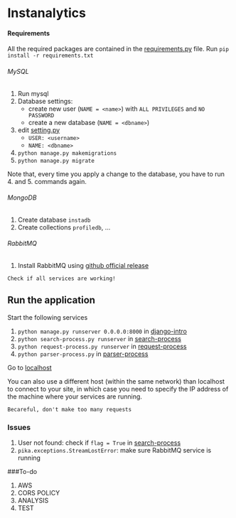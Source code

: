 # Instanalytics

#### Requirements 
All the required packages are contained in the [requirements.py](requirements.txt) file. Run `pip install -r requirements.txt`


###### MySQL
1. Run mysql
2. Database settings: 
    * create new user (`NAME = <name>`) with `ALL PRIVILEGES` and `NO PASSWORD`
    * create a new database (`NAME = <dbname>`)
3. edit [setting.py](front-end/instanalytics/settings.py)
    * `USER: <username>`
    * `NAME: <dbname>`
4. `python manage.py makemigrations`
5. `python manage.py migrate`

Note that, every time you apply a change to the database, you have to run 4. and 5. commands again.

###### MongoDB
1. Create database `instadb`
2. Create collections `profiledb`, ...
###### RabbitMQ
1. Install RabbitMQ using [github official release](https://github.com/rabbitmq/rabbitmq-server/releases/download/v3.8.2/rabbitmq-server-3.8.2.exe)
```
Check if all services are working!
```

## Run the application

Start the following services
1. `python manage.py runserver 0.0.0.0:8000` in [django-intro](django-intro)
2. `python search-process.py runserver` in [search-process](search-process)
3. `python request-process.py runserver` in [request-process](request-process)
4. `python parser-process.py` in [parser-process](parser-process)

Go to [localhost](http://127.0.0.1:8000)

You can also use a different host (within the same network) than localhost to connect to your site, in which case you need to specify the IP address of the machine where your services are running.
```
Becareful, don't make too many requests
```

### Issues
1. User not found: check if `flag = True` in [search-process](search-process/app/route.py)
2. `pika.exceptions.StreamLostError`: make sure RabbitMQ service is running

###To-do
1. AWS
2. CORS POLICY
3. ANALYSIS
4. TEST